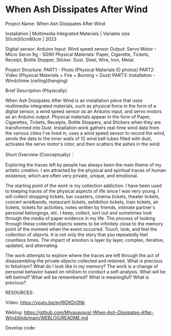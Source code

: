 # When Ash Dissipates After Wind

Project Name: When Ash Dissipates After Wind

Installation | Multimedia Integrated Materials | Variable size 50cm*50cm*80cm | 2023

Digital sensor: Arduino 
                                      Input: Wind speed sensor
                                      Output: Servo Motor - Micro Servo 9g - SG90
Physical Materials: Paper, Cigarette, Tickets, Receipt, Bottle Stopper, Sticker.
                                Dust.
                                Steel, Wire, Iron, Metal.

Project Structure: 
                   PART1 - Photo (Physical Materials ID photos)
                   PART2: Video (Physical Materials + Fire + Burning = Dust)
                   PART3: Installation - Windchime (ceiling)(hanging)

Brief Description (Physically):

When Ash Dissipates After Wind is an installation piece that uses multimedia-integrated materials, such as physical force in the form of a digital sensor, a wind speed sensor as an Arduino input, and servo motors as an Arduino output. Physical materials appear in the form of Paper, Cigarettes, Tickets, Receipts, Bottle Stoppers, and Stickers when they are transformed into Dust.
Installation work gathers real-time wind data from the various cities I've lived in, uses a wind speed sensor to record the wind, sends the data to the inner walls of 12 wind bell tubes filled with dust, activates the servo motor's rotor, and then scatters the ashes in the wind.


Short Overview (Conceptually)：

Exploring the traces left by people has always been the main theme of my artistic creation. I am attracted by the physical and spiritual traces of human existence, which are often very private, unique, and emotional.

The starting point of the work is my collection addiction. I have been used to keeping traces of the physical aspects of life since I was very young. I will collect shopping tickets, bar coasters, cinema tickets, theater tickets, concert wristbands, restaurant tickets, exhibition tickets, train tickets, air tickets, tickets for activities, notes written by friends, intimate partner's personal belongings, etc. I keep, collect, sort out and sometimes look through the media of paper evidence in my life. The process of looking through these collected objects seems to be infinitely close to the memory point of the moment when the event occurred. Touch, look, and feel the collection of objects. It is not only the story that you repeatedly feel countless times. The impact of emotion is layer by layer, complex, iterative, updated, and alternating.

The work attempts to explore where the traces are left through the act of disassembling the private objects collected and retained. What is precious to fetishism? What do I look like in my memory?
The work is a change of personal behavior based on nihilism to conduct a self-analysis. What will be left behind? What will be remembered? What is meaningful? What is precious?

RESOURCES:

Video: https://youtu.be/eyf6DKDr0Nk

Weblog: https://github.com/MIyayayaya/-When-Ash-Dissipates-After-Wind/blob/main/WEBLOG/README.md

Develop code: 
